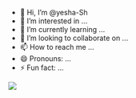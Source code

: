 - 👋 Hi, I’m @yesha-Sh
- 👀 I’m interested in ...
- 🌱 I’m currently learning ...
- 💞️ I’m looking to collaborate on ...
- 📫 How to reach me ...
- 😄 Pronouns: ...
- ⚡ Fun fact: ...

<a href="https://visitcount.itsvg.in">
  <img src="https://visitcount.itsvg.in/api?id=yesha-Sh&label=Profile%20Views&color=1&icon=7&pretty=true" />
</a>
